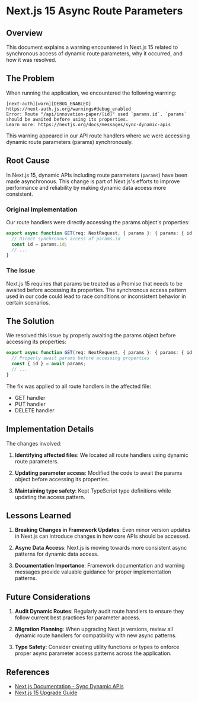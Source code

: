 # Next.js 15 Async Route Parameters

## Overview

This document explains a warning encountered in Next.js 15 related to synchronous access of dynamic route parameters, why it occurred, and how it was resolved.

## The Problem

When running the application, we encountered the following warning:

```
[next-auth][warn][DEBUG_ENABLED]
https://next-auth.js.org/warnings#debug_enabled
Error: Route "/api/innovation-paper/[id]" used `params.id`. `params` should be awaited before using its properties.
Learn more: https://nextjs.org/docs/messages/sync-dynamic-apis
```

This warning appeared in our API route handlers where we were accessing dynamic route parameters (params) synchronously.

## Root Cause

In Next.js 15, dynamic APIs including route parameters (`params`) have been made asynchronous. This change is part of Next.js's efforts to improve performance and reliability by making dynamic data access more consistent.

### Original Implementation

Our route handlers were directly accessing the params object's properties:

```typescript
export async function GET(req: NextRequest, { params }: { params: { id: string } }) {
  // Direct synchronous access of params.id
  const id = params.id;
  // ...
}
```

### The Issue

Next.js 15 requires that params be treated as a Promise that needs to be awaited before accessing its properties. The synchronous access pattern used in our code could lead to race conditions or inconsistent behavior in certain scenarios.

## The Solution

We resolved this issue by properly awaiting the params object before accessing its properties:

```typescript
export async function GET(req: NextRequest, { params }: { params: { id: string } }) {
  // Properly await params before accessing properties
  const { id } = await params;
  // ...
}
```

The fix was applied to all route handlers in the affected file:

- GET handler
- PUT handler
- DELETE handler

## Implementation Details

The changes involved:

1. **Identifying affected files**: We located all route handlers using dynamic route parameters.

2. **Updating parameter access**: Modified the code to await the params object before accessing its properties.

3. **Maintaining type safety**: Kept TypeScript type definitions while updating the access pattern.

## Lessons Learned

1. **Breaking Changes in Framework Updates**: Even minor version updates in Next.js can introduce changes in how core APIs should be accessed.

2. **Async Data Access**: Next.js is moving towards more consistent async patterns for dynamic data access.

3. **Documentation Importance**: Framework documentation and warning messages provide valuable guidance for proper implementation patterns.

## Future Considerations

1. **Audit Dynamic Routes**: Regularly audit route handlers to ensure they follow current best practices for parameter access.

2. **Migration Planning**: When upgrading Next.js versions, review all dynamic route handlers for compatibility with new async patterns.

3. **Type Safety**: Consider creating utility functions or types to enforce proper async parameter access patterns across the application.

## References

- [Next.js Documentation - Sync Dynamic APIs](https://nextjs.org/docs/messages/sync-dynamic-apis)
- [Next.js 15 Upgrade Guide](https://nextjs.org/docs/pages/building-your-application/upgrading/version-15)
